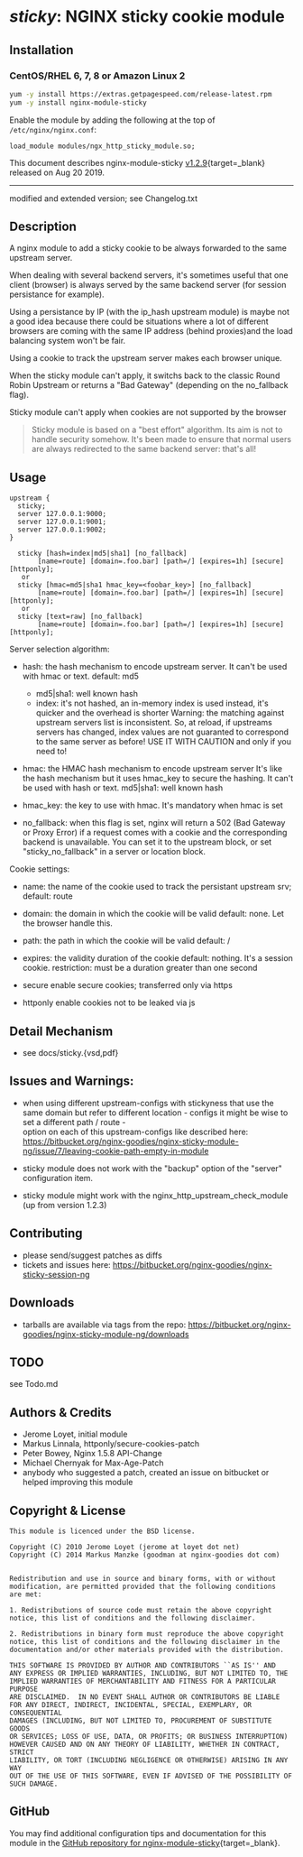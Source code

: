 # *sticky*: NGINX sticky cookie module


## Installation

### CentOS/RHEL 6, 7, 8 or Amazon Linux 2

```bash
yum -y install https://extras.getpagespeed.com/release-latest.rpm
yum -y install nginx-module-sticky
```

Enable the module by adding the following at the top of `/etc/nginx/nginx.conf`:

```nginx
load_module modules/ngx_http_sticky_module.so;
```


This document describes nginx-module-sticky [v1.2.9](https://github.com/dvershinin/nginx-sticky-module-ng/releases/tag/v1.2.9){target=_blank} 
released on Aug 20 2019.
    
<hr />


modified and extended version; see Changelog.txt 

## Description

A nginx module to add a sticky cookie to be always forwarded to the same
upstream server.

When dealing with several backend servers, it's sometimes useful that one
client (browser) is always served by the same backend server
(for session persistance for example).

Using a persistance by IP (with the ip_hash upstream module) is maybe not
a good idea because there could be situations where a lot of different
browsers are coming with the same IP address (behind proxies)and the load
balancing system won't be fair.

Using a cookie to track the upstream server makes each browser unique.

When the sticky module can't apply, it switchs back to the classic Round Robin
Upstream or returns a "Bad Gateway" (depending on the no_fallback flag).

Sticky module can't apply when cookies are not supported by the browser

> Sticky module is based on a "best effort" algorithm. Its aim is not to handle
> security somehow. It's been made to ensure that normal users are always
> redirected to the same  backend server: that's all!

## Usage

    upstream {
      sticky;
      server 127.0.0.1:9000;
      server 127.0.0.1:9001;
      server 127.0.0.1:9002;
    }

	  sticky [hash=index|md5|sha1] [no_fallback]
           [name=route] [domain=.foo.bar] [path=/] [expires=1h] [secure] [httponly];
       or
	  sticky [hmac=md5|sha1 hmac_key=<foobar_key>] [no_fallback]
           [name=route] [domain=.foo.bar] [path=/] [expires=1h] [secure] [httponly];
       or
	  sticky [text=raw] [no_fallback]
           [name=route] [domain=.foo.bar] [path=/] [expires=1h] [secure] [httponly];

Server selection algorithm:
- hash:    the hash mechanism to encode upstream server. It can't be used with hmac or text.
  default: md5

    - md5|sha1: well known hash
    - index:    it's not hashed, an in-memory index is used instead, it's quicker and the overhead is shorter
    Warning: the matching against upstream servers list
    is inconsistent. So, at reload, if upstreams servers
    has changed, index values are not guaranted to
    correspond to the same server as before!
    USE IT WITH CAUTION and only if you need to!

- hmac:    the HMAC hash mechanism to encode upstream server
    It's like the hash mechanism but it uses hmac_key
    to secure the hashing. It can't be used with hash or text.
    md5|sha1: well known hash

- hmac_key: the key to use with hmac. It's mandatory when hmac is set

- no_fallback: when this flag is set, nginx will return a 502 (Bad Gateway or
              Proxy Error) if a request comes with a cookie and the
              corresponding backend is unavailable. You can set it to the
              upstream block, or set "sticky_no_fallback" in a server or
              location block.

Cookie settings:
- name:    the name of the cookie used to track the persistant upstream srv;
  default: route

- domain:  the domain in which the cookie will be valid
  default: none. Let the browser handle this.

- path:    the path in which the cookie will be valid
  default: /

- expires: the validity duration of the cookie
  default: nothing. It's a session cookie.
  restriction: must be a duration greater than one second

- secure    enable secure cookies; transferred only via https
- httponly  enable cookies not to be leaked via js


## Detail Mechanism

- see docs/sticky.{vsd,pdf}	

## Issues and Warnings:

- when using different upstream-configs with stickyness that use the same domain but 
  refer to different location - configs it might be wise to set a different path / route -  
  option on each of this upstream-configs like described here:
  https://bitbucket.org/nginx-goodies/nginx-sticky-module-ng/issue/7/leaving-cookie-path-empty-in-module

- sticky module does not work with the "backup" option of the "server" configuration item.
- sticky module might work with the nginx_http_upstream_check_module (up from version 1.2.3)
  


## Contributing

- please send/suggest patches as diffs
- tickets and issues here: https://bitbucket.org/nginx-goodies/nginx-sticky-session-ng


## Downloads

- tarballs are available via tags from the repo: https://bitbucket.org/nginx-goodies/nginx-sticky-module-ng/downloads


## TODO

see Todo.md
  
## Authors & Credits

- Jerome Loyet, initial module
- Markus Linnala, httponly/secure-cookies-patch
- Peter Bowey, Nginx 1.5.8 API-Change 
- Michael Chernyak for Max-Age-Patch 
- anybody who suggested a patch, created an issue on bitbucket or helped improving this module 



## Copyright & License

    This module is licenced under the BSD license.
  
    Copyright (C) 2010 Jerome Loyet (jerome at loyet dot net)
    Copyright (C) 2014 Markus Manzke (goodman at nginx-goodies dot com)

  
    Redistribution and use in source and binary forms, with or without
    modification, are permitted provided that the following conditions
    are met:
  
    1. Redistributions of source code must retain the above copyright
    notice, this list of conditions and the following disclaimer.
  
    2. Redistributions in binary form must reproduce the above copyright
    notice, this list of conditions and the following disclaimer in the
    documentation and/or other materials provided with the distribution.
  
    THIS SOFTWARE IS PROVIDED BY AUTHOR AND CONTRIBUTORS ``AS IS'' AND
    ANY EXPRESS OR IMPLIED WARRANTIES, INCLUDING, BUT NOT LIMITED TO, THE
    IMPLIED WARRANTIES OF MERCHANTABILITY AND FITNESS FOR A PARTICULAR PURPOSE
    ARE DISCLAIMED.  IN NO EVENT SHALL AUTHOR OR CONTRIBUTORS BE LIABLE
    FOR ANY DIRECT, INDIRECT, INCIDENTAL, SPECIAL, EXEMPLARY, OR CONSEQUENTIAL
    DAMAGES (INCLUDING, BUT NOT LIMITED TO, PROCUREMENT OF SUBSTITUTE GOODS
    OR SERVICES; LOSS OF USE, DATA, OR PROFITS; OR BUSINESS INTERRUPTION)
    HOWEVER CAUSED AND ON ANY THEORY OF LIABILITY, WHETHER IN CONTRACT, STRICT
    LIABILITY, OR TORT (INCLUDING NEGLIGENCE OR OTHERWISE) ARISING IN ANY WAY
    OUT OF THE USE OF THIS SOFTWARE, EVEN IF ADVISED OF THE POSSIBILITY OF
    SUCH DAMAGE.
  

## GitHub

You may find additional configuration tips and documentation for this module in the [GitHub repository for 
nginx-module-sticky](https://github.com/dvershinin/nginx-sticky-module-ng){target=_blank}.